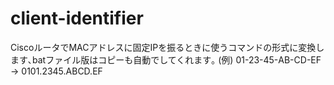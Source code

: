 # client-identifier
CiscoルータでMACアドレスに固定IPを振るときに使うコマンドの形式に変換します､batファイル版はコピーも自動でしてくれます｡
(例) 01-23-45-AB-CD-EF -> 0101.2345.ABCD.EF 
